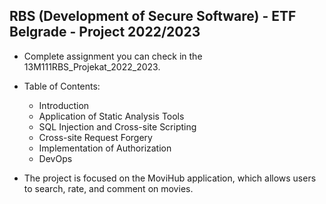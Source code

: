 RBS (Development of Secure Software) - ETF Belgrade - Project 2022/2023
---

- Complete assignment you can check in the 13M111RBS_Projekat_2022_2023.
 
- Table of Contents:
  
  * Introduction
  * Application of Static Analysis Tools
  * SQL Injection and Cross-site Scripting
  * Cross-site Request Forgery
  * Implementation of Authorization
  * DevOps

- The project is focused on the MoviHub application, which allows users to search, rate, and comment on movies.
